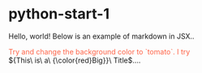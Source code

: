 # python-start-1
Hello, world!
Below is an example of markdown in JSX..

<div style="color:tomato;">
  Try and change the background color to `tomato`.
  I try
</div>
${This\ is\ a\ {\color{red}Big}}\ Title$....

